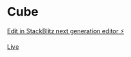 # Cube

[Edit in StackBlitz next generation editor ⚡️](https://stackblitz.com/~/github.com/monu-salesklik/Cube)

[Live](https://monu-salesklik.github.io/Cube/)